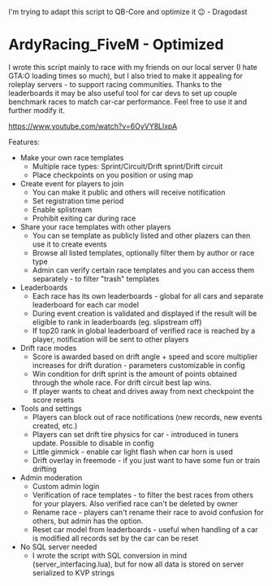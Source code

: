 I'm trying to adapt this script to QB-Core and optimize it 😉 - Dragodast
# ArdyRacing_FiveM - Optimized

I wrote this script mainly to race with my friends on our local server (I hate GTA:O loading times so much), but I also tried to make it appealing for roleplay servers - to support racing communities. Thanks to the leaderboards it may be also useful tool for car devs to set up couple benchmark races to match car-car performance. Feel free to use it and further modify it.

https://www.youtube.com/watch?v=6OyVY8LlxpA

Features:
- Make your own race templates
  - Multiple race types: Sprint/Circuit/Drift sprint/Drift circuit
  - Place checkpoints on you position or using map
- Create event for players to join
  - You can make it public and others will receive notification
  - Set registration time period
  - Enable splistream
  - Prohibit exiting car during race
- Share your race templates with other players
  - You can se template as publicly listed and other plazers can then use it to create events
  - Browse all listed templates, optionally filter them by author or race type
  - Admin can verify certain race templates and you can access them separately - to filter "trash" templates
- Leaderboards
  - Each race has its own leaderboards - global for all cars and separate leaderboard for each car model
  - During event creation is validated and displayed if the result will be eligible to rank in leaderboards (eg. slipstream off)
  - If top20 rank in global leaderboard of verified race is reached by a player, notification will be sent to other players
- Drift race modes
  - Score is awarded based on drift angle + speed and score multiplier increases for drift duration - parameters customizable in config
  - Win condition for drift sprint is the amount of points obtained through the whole race. For drift circuit best lap wins.
  - If player wants to cheat and drives away from next checkpoint the score resets
- Tools and settings
  - Players can block out of race notifications (new records, new events created, etc.)
  - Players can set drift tire physics for car - introduced in tuners update. Possible to disable in config
  - Little gimmick - enable car light flash when car horn is used
  - Drift overlay in freemode - if you just want to have some fun or train drifting
- Admin moderation
  - Custom admin login
  - Verification of race templates - to filter the best races from others for your players. Also verified race can't be deleted by owner
  - Rename race - players can't rename their race to avoid confusion for others, but admin has the option. 
  - Reset car model from leaderboards - useful when handling of a car is modified all records set by the car can be reset
- No SQL server needed
  - I wrote the script with SQL conversion in mind (server_interfacing.lua), but for now all data is stored on server serialized to KVP strings
        
